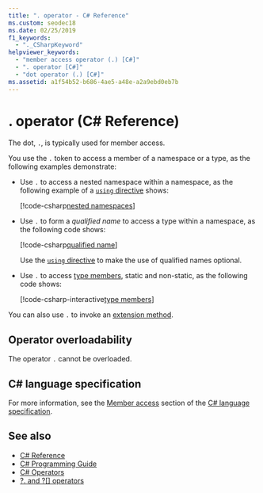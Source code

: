 ```yaml
---
title: ". operator - C# Reference"
ms.custom: seodec18
ms.date: 02/25/2019
f1_keywords: 
  - "._CSharpKeyword"
helpviewer_keywords: 
  - "member access operator (.) [C#]"
  - ". operator [C#]"
  - "dot operator (.) [C#]"
ms.assetid: a1f54b52-b686-4ae5-a48e-a2a9ebd0eb7b
---
```

# . operator (C# Reference)

The dot, `.`, is typically used for member access.

You use the `.` token to access a member of a namespace or a type, as the following examples demonstrate:

- Use `.` to access a nested namespace within a namespace, as the following example of a [`using` directive](../keywords/using-directive.md) shows:

  [!code-csharp[nested namespaces](~/samples/snippets/csharp/language-reference/operators/MemberAccessExamples.cs#NestedNamespace)]

- Use `.` to form a *qualified name* to access a type within a namespace, as the following code shows:

  [!code-csharp[qualified name](~/samples/snippets/csharp/language-reference/operators/MemberAccessExamples.cs#QualifiedName)]

  Use the [`using` directive](../keywords/using-directive.md) to make the use of qualified names optional.

- Use `.` to access [type members](../../programming-guide/classes-and-structs/index.md#members), static and non-static, as the following code shows:

  [!code-csharp-interactive[type members](~/samples/snippets/csharp/language-reference/operators/MemberAccessExamples.cs#TypeMemberAccess)]

You can also use `.` to invoke an [extension method](../../programming-guide/classes-and-structs/extension-methods.md).

## Operator overloadability

The operator `.` cannot be overloaded.

## C# language specification

For more information, see the [Member access](~/_csharplang/spec/expressions.md#member-access) section of the [C# language specification](../language-specification/index.md).

## See also

- [C# Reference](../index.md)
- [C# Programming Guide](../../programming-guide/index.md)
- [C# Operators](index.md)
- [?. and ?[] operators](null-conditional-operators.md)